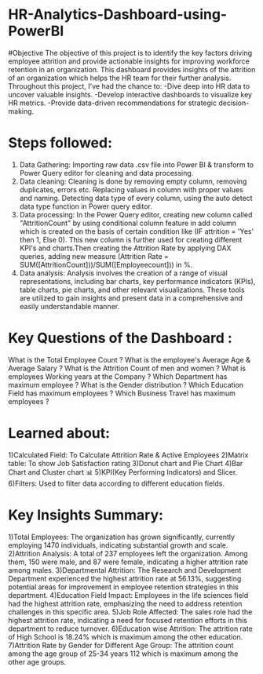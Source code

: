 # HR-Analytics-Dashboard-using-PowerBI
#Objective
The objective of this project is to identify the key factors driving employee attrition and provide actionable insights for improving workforce retention in an organization. This dashboard provides insights of the attrition of an organization which helps the HR team for their further analysis.
Throughout this project, I've had the chance to:
-Dive deep into HR data to uncover valuable insights.
-Develop interactive dashboards to visualize key HR metrics.
-Provide data-driven recommendations for strategic decision-making.
# Steps followed:
1. Data Gathering:
   Importing raw data .csv file into Power BI & transform to Power Query editor for cleaning and data processing.
2. Data cleaning:
   Cleaning is done by removing empty column, removing duplicates, errors etc.
   Replacing values in column with proper values and naming.
   Detecting data type of every column, using the auto detect data type function in Power query editor.
3. Data processing:
   In the Power Query editor, creating new column called "AttritionCount" by using conditional column feature in add column which is created on the basis of certain condition like (IF attrition = 'Yes' then 1, Else 0).
   This new column is further used for creating different KPI's and charts.Then creating the Attrition Rate by applying DAX queries, adding new measure (Attrition Rate = SUM([AttritionCount]))/SUM([Employeecount])) in %.
4. Data analysis:
   Analysis involves the creation of a range of visual representations, including bar charts, key performance indicators (KPIs), table charts, pie charts, and other relevant visualizations.
   These tools are utilized to gain insights and present data in a comprehensive and easily understandable manner.
# Key Questions of the Dashboard :
What is the Total Employee Count ?
What is the employee's Average Age & Average Salary ?
What is the Attrition Count of men and women ?
What is employees Working years at the Company ?
Which Department has maximum employee ?
What is the Gender distribution ?
Which Education Field has maximum employees ?
Which Business Travel has maximum employees ?
# Learned about:
1)Calculated Field: To Calculate Attrition Rate & Active Employees
2)Matrix table: To show Job Satisfaction rating
3)Donut chart and Pie Chart
4)Bar Chart and Cluster chart 📊
5)KPI(Key Performing Indicators) and Slicer.
6)Filters: Used to filter data according to different education fields.
# Key Insights Summary:
1)Total Employees: The organization has grown significantly, currently employing 1470 individuals, indicating substantial growth and scale.
2)Attrition Analysis: A total of 237 employees left the organization. Among them, 150 were male, and 87 were female, indicating a higher attrition rate among males.
3)Departmental Attrition: The Research and Development Department experienced the highest attrition rate at 56.13%, suggesting potential areas for improvement in employee retention strategies in this department.
4)Education Field Impact: Employees in the life sciences field had the highest attrition rate, emphasizing the need to address retention challenges in this specific area.
5)Job Role Affected: The sales role had the highest attrition rate, indicating a need for focused retention efforts in this department to reduce turnover.
6)Education wise Attrition: The attrition rate of High School is 18.24% which is maximum among the other education.
7)Attrition Rate by Gender for Different Age Group: The attrition count among the age group of 25-34 years 112 which is maximum among the other age groups.
